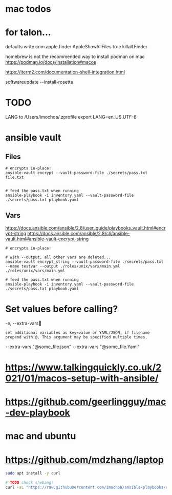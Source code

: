 # mac todos

# for talon...

defaults write com.apple.finder AppleShowAllFiles true
killall Finder

homebrew is not the recommended way to install podman on mac
https://podman.io/docs/installation#macos

https://iterm2.com/documentation-shell-integration.html

softwareupdate --install-rosetta

# TODO

LANG to /Users/imochoa/.zprofile
export LANG=en_US.UTF-8

# ansible vault

## Files

```
# encrypts in-place!
ansible-vault encrypt --vault-password-file ./secrets/pass.txt file.txt


# feed the pass.txt when running
ansible-playbook -i inventory.yaml --vault-password-file ./secrets/pass.txt playbook.yaml
```

## Vars

https://docs.ansible.com/ansible/2.8/user_guide/playbooks_vault.html#encrypt-string
https://docs.ansible.com/ansible/2.8/cli/ansible-vault.html#ansible-vault-encrypt-string

```
# encrypts in-place!

# with --output, all other vars are deleted...
ansible-vault encrypt_string --vault-password-file ./secrets/pass.txt --name testvar --output ./roles/unix/vars/main.yml ./roles/unix/vars/main.yml

# feed the pass.txt when running
ansible-playbook -i inventory.yaml --vault-password-file ./secrets/pass.txt playbook.yaml
```

# Set values before calling?

-e, --extra-vars

    set additional variables as key=value or YAML/JSON, if filename prepend with @. This argument may be specified multiple times.

--extra-vars "@some_file.json"
--extra-vars "@some_file.Yaml"

# https://www.talkingquickly.co.uk/2021/01/macos-setup-with-ansible/

# https://github.com/geerlingguy/mac-dev-playbook

# mac and ubuntu

# https://github.com/mdzhang/laptop

```bash
sudo apt install -y curl

# TODO check shebang?
curl -sL "https://raw.githubusercontent.com/imochoa/ansible-playbooks/refs/heads/master/bootstrap.sh" | /bin/bash

```
